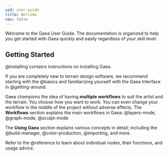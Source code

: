 ```yaml
---
uid: user-guide
title: Welcome
nav: false
---
```


Welcome to the Gaea User Guide. The documentation is organized to help you get started with Gaea quickly and easily regardless of your skill level.

## Getting Started

@installing contains instructions on installing Gaea.

If you are completely new to terrain design software, we recommend starting with the @basics and familiarizing yourself with the Gaea Interface in @getting-around.

Gaea champions the idea of having **multiple workflows** to suit the artist and the terrain. You choose how you want to work. You can even change your workflow in the middle of the project without adverse effects. The **Workflows** section explains the main workflows in Gaea: @layers-mode, @graph-mode, @sculpt-mode

The **Using Gaea** section explains various concepts in detail; including the @build-manager, @color-production, @importing, and more.

Refer to the @reference to learn about individual nodes, their functions, and usage advice. 
